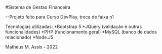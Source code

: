 #Sistema de Gestao Financeira

--Projeto feito para Curso DevPlay, troca de faixa n1

Tecnologias utilizadas:
*Bootstrap 5
*JQuery (validação e outras funcionalidades)
*PHP (funcionamento geral)
*MySQL (banco de dados relacionado)
*Node.JS

Matheus M. Assis - 2022
